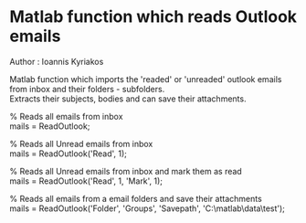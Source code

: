 # Matlab function which reads Outlook emails
Author :  Ioannis Kyriakos

Matlab function which imports the 'readed' or 'unreaded' outlook emails from inbox and their folders - subfolders. 
<br />Extracts their subjects, bodies and can save their attachments.


% Reads all emails from inbox
<br />mails = ReadOutlook;

% Reads all Unread emails from inbox
<br />mails = ReadOutlook('Read', 1);

% Reads all Unread emails from  inbox and mark them as read
<br />mails = ReadOutlook('Read', 1, 'Mark', 1);

% Reads all emails from a email folders and save their attachments
<br />mails = ReadOutlook('Folder', 'Groups', 'Savepath', 'C:\matlab\data\test');
